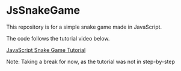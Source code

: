# JsSnakeGame 

This repository is for a simple snake game made in JavaScript. 

The code follows the tutorial video below. 

[JavaScript Snake Game Tutorial](https://www.youtube.com/watch?v=bRlvGoWz6Ig)


Note: Taking a break for now, as the tutorial was not in step-by-step


